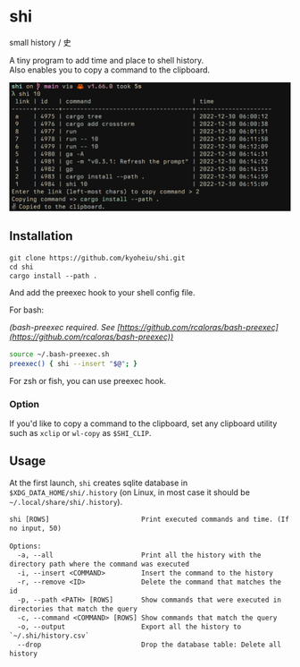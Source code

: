 # shi

small history / 史

A tiny program to add time and place to shell history.  
Also enables you to copy a command to the clipboard.

![screenshot.png](screenshots/screenshot.png)

## Installation

```
git clone https://github.com/kyoheiu/shi.git
cd shi
cargo install --path .
```

And add the preexec hook to your shell config file.

For bash:

_(bash-preexec required. See [https://github.com/rcaloras/bash-preexec](https://github.com/rcaloras/bash-preexec))_

```bash
source ~/.bash-preexec.sh
preexec() { shi --insert "$@"; }
```

For zsh or fish, you can use preexec hook.

### Option

If you'd like to copy a command to the clipboard, set any clipboard utility such as `xclip` or `wl-copy` as `$SHI_CLIP`.

## Usage

At the first launch, `shi` creates sqlite database in `$XDG_DATA_HOME/shi/.history` (on Linux, in most case it should be `~/.local/share/shi/.history`).

```
shi [ROWS]                       Print executed commands and time. (If no input, 50)

Options:
  -a, --all                      Print all the history with the directory path where the command was executed
  -i, --insert <COMMAND>         Insert the command to the history
  -r, --remove <ID>              Delete the command that matches the id
  -p, --path <PATH> [ROWS]       Show commands that were executed in directories that match the query
  -c, --command <COMMAND> [ROWS] Show commands that match the query
  -o, --output                   Export all the history to `~/.shi/history.csv`
  --drop                         Drop the database table: Delete all history
```
